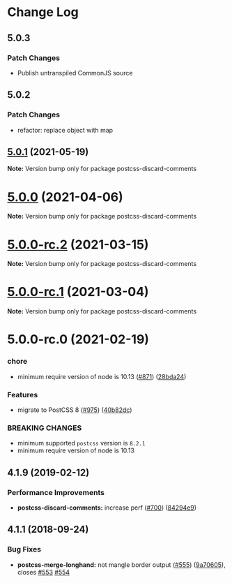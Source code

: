 # Change Log

## 5.0.3

### Patch Changes

- Publish untranspiled CommonJS source

## 5.0.2

### Patch Changes

- refactor: replace object with map

## [5.0.1](https://github.com/cssnano/cssnano/compare/postcss-discard-comments@5.0.0...postcss-discard-comments@5.0.1) (2021-05-19)

**Note:** Version bump only for package postcss-discard-comments

# [5.0.0](https://github.com/cssnano/cssnano/compare/postcss-discard-comments@5.0.0-rc.2...postcss-discard-comments@5.0.0) (2021-04-06)

**Note:** Version bump only for package postcss-discard-comments

# [5.0.0-rc.2](https://github.com/cssnano/cssnano/compare/postcss-discard-comments@5.0.0-rc.1...postcss-discard-comments@5.0.0-rc.2) (2021-03-15)

**Note:** Version bump only for package postcss-discard-comments

# [5.0.0-rc.1](https://github.com/cssnano/cssnano/compare/postcss-discard-comments@5.0.0-rc.0...postcss-discard-comments@5.0.0-rc.1) (2021-03-04)

**Note:** Version bump only for package postcss-discard-comments

# 5.0.0-rc.0 (2021-02-19)

### chore

- minimum require version of node is 10.13 ([#871](https://github.com/cssnano/cssnano/issues/871)) ([28bda24](https://github.com/cssnano/cssnano/commit/28bda243e32ce3ba89b3c358a5f78727b3732f11))

### Features

- migrate to PostCSS 8 ([#975](https://github.com/cssnano/cssnano/issues/975)) ([40b82dc](https://github.com/cssnano/cssnano/commit/40b82dca7f53ac02cd4fe62846dec79b898ccb49))

### BREAKING CHANGES

- minimum supported `postcss` version is `8.2.1`
- minimum require version of node is 10.13

## 4.1.9 (2019-02-12)

### Performance Improvements

- **postcss-discard-comments:** increase perf ([#700](https://github.com/cssnano/cssnano/issues/700)) ([84294e9](https://github.com/cssnano/cssnano/commit/84294e97da82bd2fb5cf9299f0a9dc4441c8d70c))

## 4.1.1 (2018-09-24)

### Bug Fixes

- **postcss-merge-longhand:** not mangle border output ([#555](https://github.com/cssnano/cssnano/issues/555)) ([9a70605](https://github.com/cssnano/cssnano/commit/9a706050b621e7795a9bf74eb7110b5c81804ffe)), closes [#553](https://github.com/cssnano/cssnano/issues/553) [#554](https://github.com/cssnano/cssnano/issues/554)
